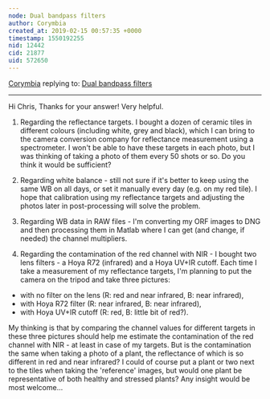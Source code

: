 ```yaml
---
node: Dual bandpass filters
author: Corymbia
created_at: 2019-02-15 00:57:35 +0000
timestamp: 1550192255
nid: 12442
cid: 21877
uid: 572650
---
```




[Corymbia](../profile/Corymbia) replying to: [Dual bandpass filters](../notes/cfastie/11-24-2015/dual-band-pass-filters)

----
 Hi Chris,
Thanks for your answer! Very helpful.

1) Regarding the reflectance targets. I bought a dozen of ceramic tiles in different colours (including white, grey and black), which I can bring to the camera conversion company for reflectance measurement using a spectrometer. I won't be able to have these targets in each photo, but I was thinking of taking a photo of them every 50 shots or so. Do you think it would be sufficient?

2) Regarding white balance - still not sure if it's better to keep using the same WB on all days, or set it manually every day (e.g. on my red tile). I hope that calibration using my reflectance targets and adjusting the photos later in post-processing will solve the problem.

3) Regarding WB data in RAW files - I'm converting my ORF images to DNG and then processing them in Matlab where I can get (and change, if needed) the channel multipliers.

4) Regarding the contamination of the red channel with NIR - I bought two lens filters - a Hoya R72 (infrared) and a Hoya UV+IR cutoff. Each time I take a measurement of my reflectance targets, I'm planning to put the camera on the tripod and take three pictures:
- with no filter on the lens (R: red and near infrared, B: near infrared),
- with Hoya R72 filter (R: near infrared, B: near infrared),
- with Hoya UV+IR cutoff (R: red, B: little bit of red?).

My thinking is that by comparing the channel values for different targets in these three pictures should help me estimate the contamination of the red channel with NIR - at least in case of my targets. But is the contamination the same when taking a photo of a plant, the reflectance of which is so different in red and near infrared? I could of course put a plant or two next to the tiles when taking the 'reference' images, but would one plant be representative of both healthy and stressed plants? Any insight would be most welcome...
